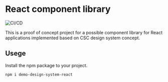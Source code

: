 # React component library

![CI/CD](https://github.com/kasperkeinanen/design-system-react/workflows/CI/CD/badge.svg)

This is a proof of concept project for a possible component library for React applications implemented based on CSC design system concept.

## Usege

Install the npm package to your project.

```bash noeditor
npm i demo-design-system-react
```
